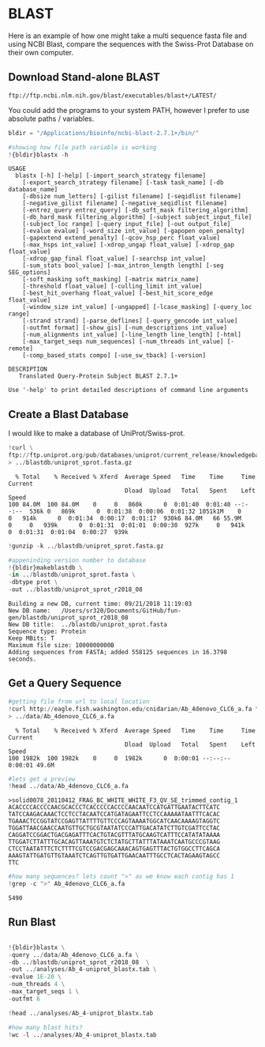 
# BLAST

Here is an example of how one might take a multi sequence fasta file and using NCBI Blast, compare the sequences with the Swiss-Prot Database on their own computer.

## Download Stand-alone BLAST

`ftp://ftp.ncbi.nlm.nih.gov/blast/executables/blast+/LATEST/`

You could add the programs to your system PATH, however I prefer to use absolute paths / variables. 


```python
bldir = "/Applications/bioinfo/ncbi-blast-2.7.1+/bin/"
```


```python
#showing how file path variable is working
!{bldir}blastx -h
```

    USAGE
      blastx [-h] [-help] [-import_search_strategy filename]
        [-export_search_strategy filename] [-task task_name] [-db database_name]
        [-dbsize num_letters] [-gilist filename] [-seqidlist filename]
        [-negative_gilist filename] [-negative_seqidlist filename]
        [-entrez_query entrez_query] [-db_soft_mask filtering_algorithm]
        [-db_hard_mask filtering_algorithm] [-subject subject_input_file]
        [-subject_loc range] [-query input_file] [-out output_file]
        [-evalue evalue] [-word_size int_value] [-gapopen open_penalty]
        [-gapextend extend_penalty] [-qcov_hsp_perc float_value]
        [-max_hsps int_value] [-xdrop_ungap float_value] [-xdrop_gap float_value]
        [-xdrop_gap_final float_value] [-searchsp int_value]
        [-sum_stats bool_value] [-max_intron_length length] [-seg SEG_options]
        [-soft_masking soft_masking] [-matrix matrix_name]
        [-threshold float_value] [-culling_limit int_value]
        [-best_hit_overhang float_value] [-best_hit_score_edge float_value]
        [-window_size int_value] [-ungapped] [-lcase_masking] [-query_loc range]
        [-strand strand] [-parse_deflines] [-query_gencode int_value]
        [-outfmt format] [-show_gis] [-num_descriptions int_value]
        [-num_alignments int_value] [-line_length line_length] [-html]
        [-max_target_seqs num_sequences] [-num_threads int_value] [-remote]
        [-comp_based_stats compo] [-use_sw_tback] [-version]
    
    DESCRIPTION
       Translated Query-Protein Subject BLAST 2.7.1+
    
    Use '-help' to print detailed descriptions of command line arguments


## Create a Blast Database

I would like to make a database of UniProt/Swiss-prot.


```python
!curl \
ftp://ftp.uniprot.org/pub/databases/uniprot/current_release/knowledgebase/complete/uniprot_sprot.fasta.gz \
> ../blastdb/uniprot_sprot.fasta.gz   
```

      % Total    % Received % Xferd  Average Speed   Time    Time     Time  Current
                                     Dload  Upload   Total   Spent    Left  Speed
    100 84.0M  100 84.0M    0     0   860k      0  0:01:40  0:01:40 --:--:--  536k 0   869k      0  0:01:38  0:00:06  0:01:32 1051k1M    0     0   914k      0  0:01:34  0:00:17  0:01:17  930k6 84.0M   66 55.9M    0     0   939k      0  0:01:31  0:01:01  0:00:30  927k     0   941k      0  0:01:31  0:01:04  0:00:27  939k



```python
!gunzip -k ../blastdb/uniprot_sprot.fasta.gz
```


```python
#appeninding version number to database
!{bldir}makeblastdb \
-in ../blastdb/uniprot_sprot.fasta \
-dbtype prot \
-out ../blastdb/uniprot_sprot_r2018_08 
```

    
    
    Building a new DB, current time: 09/21/2018 11:19:03
    New DB name:   /Users/sr320/Documents/GitHub/fun-gen/blastdb/uniprot_sprot_r2018_08
    New DB title:  ../blastdb/uniprot_sprot.fasta
    Sequence type: Protein
    Keep MBits: T
    Maximum file size: 1000000000B
    Adding sequences from FASTA; added 558125 sequences in 16.3798 seconds.


## Get a Query Sequence


```python
#getting file from url to local location
!curl http://eagle.fish.washington.edu/cnidarian/Ab_4denovo_CLC6_a.fa \
> ../data/Ab_4denovo_CLC6_a.fa
```

      % Total    % Received % Xferd  Average Speed   Time    Time     Time  Current
                                     Dload  Upload   Total   Spent    Left  Speed
    100 1982k  100 1982k    0     0  1982k      0  0:00:01 --:--:--  0:00:01 49.6M



```python
#lets get a preview
!head ../data/Ab_4denovo_CLC6_a.fa
```

    >solid0078_20110412_FRAG_BC_WHITE_WHITE_F3_QV_SE_trimmed_contig_1
    ACACCCCACCCCAACGCACCCTCACCCCCACCCCAACAATCCATGATTGAATACTTCATC
    TATCCAAGACAAACTCCTCCTACAATCCATGATAGAATTCCTCCAAAAATAATTTCACAC
    TGAAACTCCGGTATCCGAGTTATTTTGTTCCCAGTAAAATGGCATCAACAAAAGTAGGTC
    TGGATTAACGAACCAATGTTGCTGCGTAATATCCCATTGACATATCTTGTCGATTCCTAC
    CAGGATCCGGACTGACGAGATTTCACTGTACGTTTATGCAAGTCATTTCCATATATAAAA
    TTGGATCTTATTTGCACAGTTAAATGTCTCTATGCTTATTTATAAATCAATGCCCGTAAG
    CTCCTAATATTTCTCTTTTCGTCCGACGAGCAAACAGTGAGTTTACTGTGGCCTTCAGCA
    AAAGTATTGATGTTGTAAATCTCAGTTGTGATTGAACAATTTGCCTCACTAGAAGTAGCC
    TTC



```python
#how many sequences? lets count ">" as we know each contig has 1
!grep -c ">" Ab_4denovo_CLC6_a.fa
```

    5490


## Run Blast


```python

!{bldir}blastx \
-query ../data/Ab_4denovo_CLC6_a.fa \
-db ../blastdb/uniprot_sprot_r2018_08  \
-out ../analyses/Ab_4-uniprot_blastx.tab \
-evalue 1E-20 \
-num_threads 4 \
-max_target_seqs 1 \
-outfmt 6
```


```python
!head ../analyses/Ab_4-uniprot_blastx.tab
```


```python
#how many blast hits?
!wc -l ../analyses/Ab_4-uniprot_blastx.tab
```
